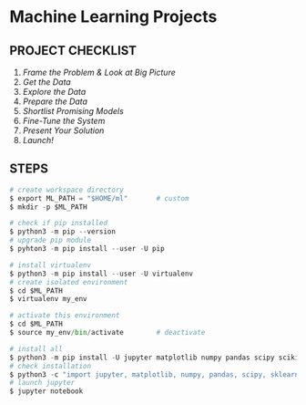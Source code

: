 # Machine Learning Projects

## PROJECT CHECKLIST
1. _Frame the Problem & Look at Big Picture_
2. _Get the Data_
3. _Explore the Data_
4. _Prepare the Data_
5. _Shortlist Promising Models_
6. _Fine-Tune the System_
7. _Present Your Solution_
8. _Launch!_

## STEPS
```python
# create workspace directory
$ export ML_PATH = "$HOME/ml"		# custom
$ mkdir -p $ML_PATH
```
```python
# check if pip installed
$ python3 -m pip --version
# upgrade pip module
$ pyhton3 -m pip install --user -U pip
```
```python
# install virtualenv
$ python3 -m pip install --user -U virtualenv
# create isolated environment
$ cd $ML_PATH
$ virtualenv my_env

# activate this environment
$ cd $ML_PATH
$ source my_env/bin/activate		# deactivate
```
```python
# install all 
$ python3 -m pip install -U jupyter matplotlib numpy pandas scipy scikit-learn
# check installation
$ python3 -c "import jupyter, matplotlib, numpy, pandas, scipy, sklearn"
# launch jupyter
$ jupyter notebook
```
